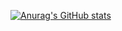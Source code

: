 [![Anurag's GitHub stats](https://github-readme-stats.vercel.app/api?username=giongto35)](https://github.com/anuraghazra/github-readme-stats)

<!--
**giongto35/giongto35** is a ✨ _special_ ✨ repository because its `README.md` (this file) appears on your GitHub profile.

Here are some ideas to get you started:

- 🔭 I’m currently working on ...
- 🌱 I’m currently learning ...
- 👯 I’m looking to collaborate on ...
- 🤔 I’m looking for help with ...
- 💬 Ask me about ...
- 📫 How to reach me: ...
- 😄 Pronouns: ...
- ⚡ Fun fact: ...
-->
